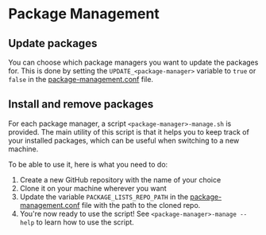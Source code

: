 # Package Management

## Update packages

You can choose which package managers you want to update the packages for. This is done by setting the `UPDATE_<package-manager>` variable to `true` or `false` in the [package-management.conf](package-management.conf) file.

## Install and remove packages

For each package manager, a script `<package-manager>-manage.sh` is provided. The main utility of this script is that it helps you to keep track of your installed packages, which can be useful when switching to a new machine.

To be able to use it, here is what you need to do:

1. Create a new GitHub repository with the name of your choice
2. Clone it on your machine wherever you want
3. Update the variable `PACKAGE_LISTS_REPO_PATH` in the [package-management.conf](package-management.conf) file with the path to the cloned repo.
4. You're now ready to use the script! See `<package-manager>-manage --help` to learn how to use the script.
